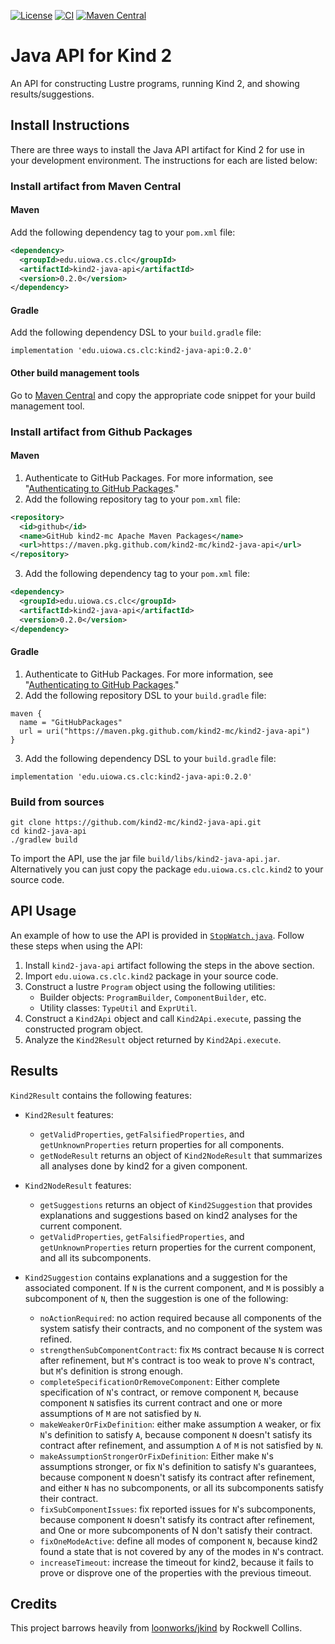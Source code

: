 [![License](https://img.shields.io/github/license/kind2-mc/kind2-java-api)](https://github.com/kind2-mc/kind2-java-api/blob/master/LICENSE)
[![CI](https://github.com/kind2-mc/kind2-java-api/workflows/Java%20CI%20with%20Gradle/badge.svg?branch=master)](https://github.com/kind2-mc/kind2-java-api/actions?query=workflow%3A%22Java+CI+with+Gradle%22)
[![Maven Central](https://img.shields.io/maven-central/v/edu.uiowa.cs.clc/kind2-java-api.svg?label=Maven%20Central)](https://search.maven.org/search?q=g:%22edu.uiowa.cs.clc%22%20AND%20a:%22kind2-java-api%22)

# Java API for Kind 2
An API for constructing Lustre programs, running Kind 2, and showing results/suggestions.

## Install Instructions
There are three ways to install the Java API artifact for Kind 2 for use in your development environment. The instructions for each are listed below:

### Install artifact from Maven Central
#### Maven
Add the following dependency tag to your `pom.xml` file:
```xml
<dependency>
  <groupId>edu.uiowa.cs.clc</groupId>
  <artifactId>kind2-java-api</artifactId>
  <version>0.2.0</version>
</dependency>
```

#### Gradle
Add the following dependency DSL to your `build.gradle` file:
```groove
implementation 'edu.uiowa.cs.clc:kind2-java-api:0.2.0'
```

#### Other build management tools
Go to [Maven Central](https://search.maven.org/artifact/edu.uiowa.cs.clc/kind2-java-api/0.2.0/jar) and copy the appropriate code snippet for your build management tool.

### Install artifact from Github Packages
#### Maven
1. Authenticate to GitHub Packages. For more information, see "[Authenticating to GitHub Packages](https://docs.github.com/articles/configuring-apache-maven-for-use-with-github-package-registry/#authenticating-to-github-packages)."
2. Add the following repository tag to your `pom.xml` file:
  ```xml
  <repository>
    <id>github</id>
    <name>GitHub kind2-mc Apache Maven Packages</name>
    <url>https://maven.pkg.github.com/kind2-mc/kind2-java-api</url>
  </repository>
  ```
3. Add the following dependency tag to your `pom.xml` file:
  ```xml
  <dependency>
    <groupId>edu.uiowa.cs.clc</groupId>
    <artifactId>kind2-java-api</artifactId>
    <version>0.2.0</version>
  </dependency>
  ```

#### Gradle
1. Authenticate to GitHub Packages. For more information, see "[Authenticating to GitHub Packages](https://docs.github.com/articles/configuring-gradle-for-use-with-github-package-registry/#authenticating-to-github-packages)."
2. Add the following repository DSL to your `build.gradle` file:
  ```groove
  maven {
    name = "GitHubPackages"
    url = uri("https://maven.pkg.github.com/kind2-mc/kind2-java-api")
  }
  ```
3. Add the following dependency DSL to your `build.gradle` file:
  ```groove
  implementation 'edu.uiowa.cs.clc:kind2-java-api:0.2.0'
  ```

### Build from sources
```shell
git clone https://github.com/kind2-mc/kind2-java-api.git
cd kind2-java-api
./gradlew build
```
To import the API, use the jar file `build/libs/kind2-java-api.jar`. 
Alternatively you can just copy the package `edu.uiowa.cs.clc.kind2` to your source code.

## API Usage
An example of how to use the API is provided in [`StopWatch.java`](https://github.com/kind2-mc/kind2-java-api/blob/master/src/main/java/StopWatch.java). Follow these steps when using the API:
1. Install `kind2-java-api` artifact following the steps in the above section.
2. Import `edu.uiowa.cs.clc.kind2` package in your source code.
3. Construct a lustre `Program` object using the following utilities:
    - Builder objects: `ProgramBuilder`, `ComponentBuilder`, etc.
    - Utility classes: `TypeUtil` and `ExprUtil`.
4. Construct a `Kind2Api` object and call `Kind2Api.execute`, passing the constructed program object.
5. Analyze the `Kind2Result` object returned by `Kind2Api.execute`.

## Results
`Kind2Result` contains the following features:
- `Kind2Result` features:
  - `getValidProperties`, `getFalsifiedProperties`, and `getUnknownProperties` return properties for all components.
  - `getNodeResult` returns an object of `Kind2NodeResult` that summarizes all analyses done by kind2 for a given component.

- `Kind2NodeResult` features:
  - `getSuggestions` returns an object of `Kind2Suggestion` that provides explanations and suggestions based on kind2 analyses for the current component.
  - `getValidProperties`, `getFalsifiedProperties`, and `getUnknownProperties` return properties for the current component, and all its subcomponents.

- `Kind2Suggestion` contains explanations and a suggestion for the associated component. If `N` is the current component, and `M` is possibly a subcomponent of `N`, then the suggestion is one of the following:
  - `noActionRequired`: no action required because all components of the system satisfy their contracts, and no component of the system was refined.
  - `strengthenSubComponentContract`: fix `M`s contract because `N` is correct after refinement, but `M`'s contract is too weak to prove `N`'s contract, but `M`'s definition is strong enough.
  - `completeSpecificationOrRemoveComponent`: Either complete specification of `N`'s contract, or remove component `M`, because component `N` satisfies its current contract and one or more assumptions of `M` are not satisfied by `N`.
  - `makeWeakerOrFixDefinition`: either make assumption `A` weaker, or fix `N`'s definition to satisfy `A`, because component `N` doesn't satisfy its contract after refinement, and assumption `A` of `M` is not satisfied by `N`.
  - `makeAssumptionStrongerOrFixDefinition`: Either make `N`'s assumptions stronger, or fix `N`'s definition to satisfy `N`'s guarantees, because component `N` doesn't satisfy its contract after refinement, and either `N` has no subcomponents, or all its subcomponents satisfy their contract.
  - `fixSubComponentIssues`: fix reported issues for `N`'s subcomponents, because component `N` doesn't satisfy its contract after refinement, and One or more subcomponents of N don't satisfy their contract.
  - `fixOneModeActive`: define all modes of component `N`, because kind2 found a state that is not covered by any of the modes in `N`'s contract.
  - `increaseTimeout`: increase the timeout for kind2, because it fails to prove or disprove one of the properties with the previous timeout.

## Credits
This project barrows heavily from [loonworks/jkind](https://github.com/loonwerks/jkind) by Rockwell Collins.
